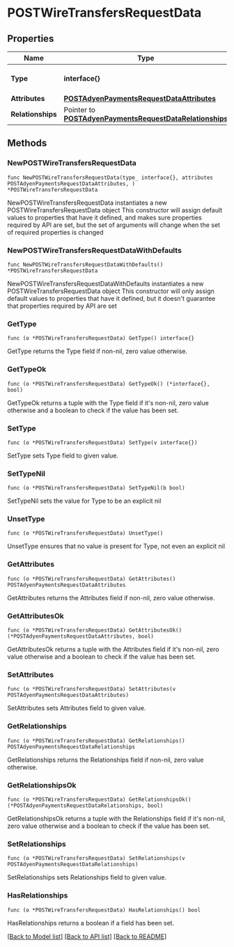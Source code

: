 # POSTWireTransfersRequestData

## Properties

Name | Type | Description | Notes
------------ | ------------- | ------------- | -------------
**Type** | **interface{}** | The resource&#39;s type | 
**Attributes** | [**POSTAdyenPaymentsRequestDataAttributes**](POSTAdyenPaymentsRequestDataAttributes.md) |  | 
**Relationships** | Pointer to [**POSTAdyenPaymentsRequestDataRelationships**](POSTAdyenPaymentsRequestDataRelationships.md) |  | [optional] 

## Methods

### NewPOSTWireTransfersRequestData

`func NewPOSTWireTransfersRequestData(type_ interface{}, attributes POSTAdyenPaymentsRequestDataAttributes, ) *POSTWireTransfersRequestData`

NewPOSTWireTransfersRequestData instantiates a new POSTWireTransfersRequestData object
This constructor will assign default values to properties that have it defined,
and makes sure properties required by API are set, but the set of arguments
will change when the set of required properties is changed

### NewPOSTWireTransfersRequestDataWithDefaults

`func NewPOSTWireTransfersRequestDataWithDefaults() *POSTWireTransfersRequestData`

NewPOSTWireTransfersRequestDataWithDefaults instantiates a new POSTWireTransfersRequestData object
This constructor will only assign default values to properties that have it defined,
but it doesn't guarantee that properties required by API are set

### GetType

`func (o *POSTWireTransfersRequestData) GetType() interface{}`

GetType returns the Type field if non-nil, zero value otherwise.

### GetTypeOk

`func (o *POSTWireTransfersRequestData) GetTypeOk() (*interface{}, bool)`

GetTypeOk returns a tuple with the Type field if it's non-nil, zero value otherwise
and a boolean to check if the value has been set.

### SetType

`func (o *POSTWireTransfersRequestData) SetType(v interface{})`

SetType sets Type field to given value.


### SetTypeNil

`func (o *POSTWireTransfersRequestData) SetTypeNil(b bool)`

 SetTypeNil sets the value for Type to be an explicit nil

### UnsetType
`func (o *POSTWireTransfersRequestData) UnsetType()`

UnsetType ensures that no value is present for Type, not even an explicit nil
### GetAttributes

`func (o *POSTWireTransfersRequestData) GetAttributes() POSTAdyenPaymentsRequestDataAttributes`

GetAttributes returns the Attributes field if non-nil, zero value otherwise.

### GetAttributesOk

`func (o *POSTWireTransfersRequestData) GetAttributesOk() (*POSTAdyenPaymentsRequestDataAttributes, bool)`

GetAttributesOk returns a tuple with the Attributes field if it's non-nil, zero value otherwise
and a boolean to check if the value has been set.

### SetAttributes

`func (o *POSTWireTransfersRequestData) SetAttributes(v POSTAdyenPaymentsRequestDataAttributes)`

SetAttributes sets Attributes field to given value.


### GetRelationships

`func (o *POSTWireTransfersRequestData) GetRelationships() POSTAdyenPaymentsRequestDataRelationships`

GetRelationships returns the Relationships field if non-nil, zero value otherwise.

### GetRelationshipsOk

`func (o *POSTWireTransfersRequestData) GetRelationshipsOk() (*POSTAdyenPaymentsRequestDataRelationships, bool)`

GetRelationshipsOk returns a tuple with the Relationships field if it's non-nil, zero value otherwise
and a boolean to check if the value has been set.

### SetRelationships

`func (o *POSTWireTransfersRequestData) SetRelationships(v POSTAdyenPaymentsRequestDataRelationships)`

SetRelationships sets Relationships field to given value.

### HasRelationships

`func (o *POSTWireTransfersRequestData) HasRelationships() bool`

HasRelationships returns a boolean if a field has been set.


[[Back to Model list]](../README.md#documentation-for-models) [[Back to API list]](../README.md#documentation-for-api-endpoints) [[Back to README]](../README.md)


